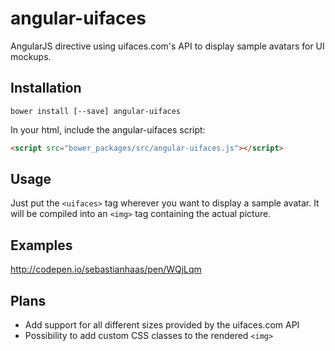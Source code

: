# angular-uifaces
AngularJS directive using uifaces.com's API to display sample avatars for UI mockups.

## Installation
```
bower install [--save] angular-uifaces
```

In your html, include the angular-uifaces script:
```html
<script src="bower_packages/src/angular-uifaces.js"></script>
```

## Usage
Just put the `<uifaces>` tag wherever you want to display a sample avatar. It will be compiled into an `<img>` tag containing the actual picture.

## Examples
http://codepen.io/sebastianhaas/pen/WQjLqm

## Plans
* Add support for all different sizes provided by the uifaces.com API
* Possibility to add custom CSS classes to the rendered `<img>`
